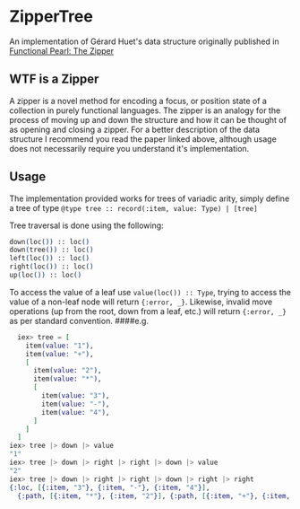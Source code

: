 ZipperTree
==========

An implementation of Gérard Huet's data structure originally published in
[Functional Pearl: The Zipper](https://www.st.cs.uni-saarland.de/edu/seminare/2005/advanced-fp/docs/huet-zipper.pdf)

## WTF is a Zipper
A zipper is a novel method for encoding a focus, or position state of a collection
in purely functional languages. The zipper is an analogy for the process of moving
up and down the structure and how it can be thought of as opening and closing a zipper.
For a better description of the data structure I recommend you read the paper linked
above, although usage does not necessarily require you understand it's implementation.

## Usage
The implementation provided works for trees of variadic arity, simply define a
tree of type `@type tree :: record(:item, value: Type) | [tree]`

Tree traversal is done using the following:
```elixir
down(loc()) :: loc()
down(tree()) :: loc()
left(loc()) :: loc()
right(loc()) :: loc()
up(loc()) :: loc()
```
To access the value of a leaf use `value(loc()) :: Type`, trying to access the
value of a non-leaf node will return `{:error, _}`. Likewise, invalid move
operations (up from the root, down from a leaf, etc.) will return `{:error, _}`
as per standard convention.
####e.g.
``` elixir
  iex> tree = [
    item(value: "1"),
    item(value: "+"),
    [
      item(value: "2"),
      item(value: "*"),
      [
        item(value: "3"),
        item(value: "-"),
        item(value: "4"),
      ]
    ]
  ]
iex> tree |> down |> value
"1"
iex> tree |> down |> right |> right |> down |> value
"2"
iex> tree |> down |> right |> right |> down |> right |> right
{:loc, [{:item, "3"}, {:item, "-"}, {:item, "4"}],
  {:path, [{:item, "*"}, {:item, "2"}], {:path, [{:item, "+"}, {:item, "1"}], Top, []}, []}}
  
```
